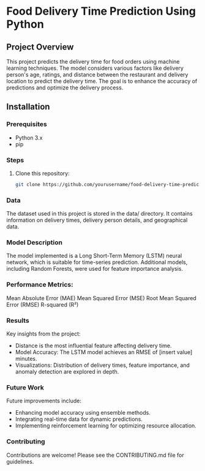 # Food Delivery Time Prediction Using Python

## Project Overview
This project predicts the delivery time for food orders using machine learning techniques. The model considers various factors like delivery person's age, ratings, and distance between the restaurant and delivery location to predict the delivery time. The goal is to enhance the accuracy of predictions and optimize the delivery process.

## Installation

### Prerequisites
- Python 3.x
- pip

### Steps
1. Clone this repository:
   ```bash
   git clone https://github.com/yourusername/food-delivery-time-prediction.git

### Data
The dataset used in this project is stored in the data/ directory. It contains information on delivery times, delivery person details, and geographical data.

### Model Description
The model implemented is a Long Short-Term Memory (LSTM) neural network, which is suitable for time-series prediction. Additional models, including Random Forests, were used for feature importance analysis.

### Performance Metrics:
Mean Absolute Error (MAE)
Mean Squared Error (MSE)
Root Mean Squared Error (RMSE)
R-squared (R²)

### Results
Key insights from the project:
- Distance is the most influential feature affecting delivery time.
- Model Accuracy: The LSTM model achieves an RMSE of [insert value] minutes.
- Visualizations: Distribution of delivery times, feature importance, and anomaly detection are explored in depth.

### Future Work
Future improvements include:
- Enhancing model accuracy using ensemble methods.
- Integrating real-time data for dynamic predictions.
- Implementing reinforcement learning for optimizing resource allocation.

### Contributing
Contributions are welcome! Please see the CONTRIBUTING.md file for guidelines.
